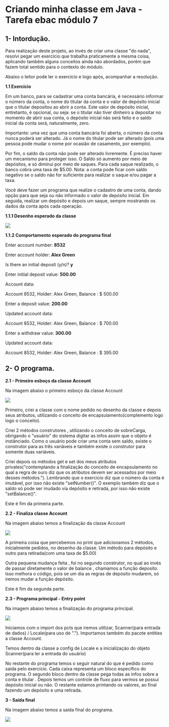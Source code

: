 # Criando minha classe em Java - Tarefa ebac módulo 7

## 1- Intordução.

Para realização deste projeto, ao invés de criar uma classe "do nada", resolvi pegar um exercício que trabalha praticamente a mesma coisa, aplicando também alguns conceitos ainda não abordados, porém que fazem total sentido para o contexto do módulo.

Abaixo o leitor pode ler o exercício e logo após, acompanhar a resolução.

<b> 1.1 Exercício </b>

Em um banco, para se cadastrar uma conta bancária, é necessário informar o número da conta, o nome do titular da conta e o valor de depósito inicial que o titular depositou ao abrir a conta. Este valor de depósito inicial, entretanto, é opcional, ou seja: se o titular não tiver dinheiro a depositar no momento de abrir sua conta, o depósito inicial não será feito e o saldo inicial da conta será, naturalmente, zero.

Importante: uma vez que uma conta bancária foi aberta, o número da conta nunca poderá ser alterado. Já o nome do titular pode ser alterado (pois uma pessoa pode mudar o nome por ocasião de casamento, por exemplo).

Por fim, o saldo da conta não pode ser alterado livremente. É preciso haver um mecanismo para proteger isso. O Saldo só aumento por meio de depósitos, e só diminui por meio de saques. Para cada saque realizado, o banco cobra uma taxa de $5.00. Nota: a conta pode ficar com saldo negativo se o saldo não for suficiente para realizar o saque e/ou pagar a taxa.

Você deve fazer um programa que realize o cadastro de uma conta, dando opção para que seja ou não informado o valor de depósito inicial. Em seguida, realizar um depósito e depois um saque, sempre mostrando os dados da conta após cada operação.

<b> 1.1.1 Desenho esperado da classe </b>

<img src="prints/01.png">

<b>1.1.2 Comportamento esperado do programa final</b>

Enter account number: <b>8532</b>

Enter account holder: <b>Alex Green</b>

Is there an initial deposit (y/n)? <b>y</b>

Enter initial deposit value: <b> 500.00 </b>


Account data:

Account 8532, Holder: Alex Green, Balance : $ 500.00


Enter a deposit value: <b>200.00</b>

Updated account data:

Account 8532, Holder: Alex Green, Balance : $ 700.00


Enter a withdraw value: <b>300.00</b>

Updated account data:

Account 8532, Holder: Alex Green, Balance : $ 395.00

## 2- O programa.

<b> 2.1 - Primeiro esboço da classe Account </b>

Na imagem abaixo o primeiro esboço da classe Account

<img src="prints/02.png">

Primeiro, criei a classe com o nome pedido no desenho da classe e depois seus atributos, utilizando o conceito de encapsulamento(complemento logo logo o conceito).

Criei 2 métodos construtores , utilizando o conceito de sobreCarga, obrigando o "usuário" do sistema digitar as infos assim que o objeto é instânciado. 
Como o usuário pode criar uma conta sem saldo, existe o construtor para as três variáveis e também existe o construtor para somente duas variáveis.

Criei depois os métodos get e set dos meus atributos privates("contemplando a finalização do conceito de encapsulamento no qual a regra de ouro diz que os atributos devem ser acessados por meio desses métodos."). Lembrando que o exercício diz que o número da conta é imutável, por isso não existe "setNumber()". O exemplo também diz que o saldo só pode ser mudado via depósito e retirada, por isso não existe "setBalance()".

Este é fim da primeira parte.

<b> 2.2 - Finaliza classe Account </b>

Na imagem abaixo temos a finalização da classe Account

<img src="prints/03.png">

A primeira coisa que percebemos no print que adicionamos 2 métodos, inicialmente pedidos, no desenho da classe. Um método para depósito e outro para retirada(com uma taxa de $5.00)

Outra pequena mudança feita , foi no segundo construtor, no qual ao invés de passar diretamente o valor de balance , chamamos a função deposito. Isso melhora o código, pois se um dia as regras de depósito mudarem, só iremos mudar a função depósito.

Este é fim da segunda parte.

<b> 2.3 - Programa principal - Entry point </b>

Na imagem abaixo temos a finalização do programa principal.

<img src="prints/04.png">

Iniciamos com o import dos pcts que iremos utilizar, Scanner(para entrada de dados) / Locale(para uso de "."). Importamos também do pacote entities a classe Account.

Temos dentro da classe a config de Locale e a inicialização do objeto Scanner(para ler a entrada do usuário)

No restante do programa temos o seguir natural do que é pedido como saída pelo exercício. Cada caixa representa um bloco específico do programa. O segundo bloco dentro da classe pega todas as infos sobre a conta e titular . Depois temos um controle de fluxo para vermos se possui depósito inicial ou não. O restante estamos printando os valores, ao final fazendo um depósito e uma retirada. 

<b> 3 - Saída final </b>

Na imagem abaixo temos a saída final do programa. 

<img src="prints/05.png">